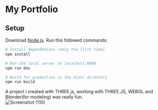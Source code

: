 # My Portfolio

## Setup
Download [Node.js](https://nodejs.org/en/download/).
Run this followed commands:

``` bash
# Install dependencies (only the first time)
npm install

# Run the local server at localhost:8080
npm run dev

# Build for production in the dist/ directory
npm run build
```

A project i created with THREE.js, working with THREE.JS, WEBGL and Blender(for modeling) was really fun.  
![Screenshot (110)](https://user-images.githubusercontent.com/73068793/145643719-54c246e3-136c-4b18-a81c-0f50b96c4821.png)
